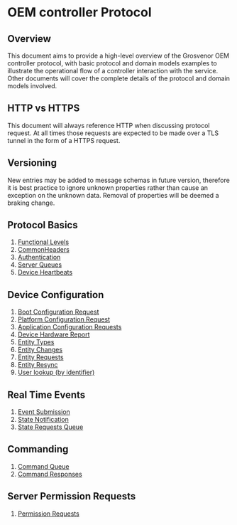 # OEM controller Protocol

## Overview

This document aims to provide a high-level overview of the Grosvenor OEM
controller protocol, with basic protocol and domain models examples to
illustrate the operational flow of a controller interaction with the service.
Other documents will cover the complete details of the protocol and domain
models involved.

## HTTP vs HTTPS

This document will always reference HTTP when discussing protocol request. At
all times those requests are expected to be made over a TLS tunnel in the form
of a HTTPS request.

## Versioning

New entries may be added to message schemas in future version, therefore it is best practice to ignore unknown properties rather than cause an exception on the unknown data.  Removal of properties will be deemed a braking change.

## Protocol Basics

1. [Functional Levels](FunctionalLevels.md)
2. [CommonHeaders](CommonHeaders.md)
3. [Authentication](Authentication.md)
4. [Server Queues](ServerQueues.md)
5. [Device Heartbeats](DeviceHeartbeat.md)

## Device Configuration

1. [Boot Configuration Request](BootConfigurationRequest.md)
2. [Platform Configuration Request](PlatformConfigurationRequest.md)
3. [Application Configuration Requests](ApplicationConfigurationRequest.md)
4. [Device Hardware Report](DeviceHardwareReport.md)
5. [Entity Types](EntityTypes.md)
6. [Entity Changes](EntityChanges.md)
7. [Entity Requests](EntityRequests.md)
8. [Entity Resync](EntityResync.md)
9. [User lookup (by identifier)](LookUpUserByIdentifier.md)

## Real Time Events

1. [Event Submission](PostEvent.md)
2. [State Notification](PostStateNotification.md)
3. [State Requests Queue](StateRequests.md)

## Commanding

1. [Command Queue](Commands.md)
2. [Command Responses](PostCommandResponse.md)

## Server Permission Requests

1. [Permission Requests](PermissionRequest.md)
